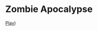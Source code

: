 # Zombie Apocalypse
[Play](https://rawcdn.githack.com/SapienzaInteractiveGraphicsCourse/final-project-emanuele/192cdd72bc5f5875a19020912bc0c0233be3f831/index.html))
